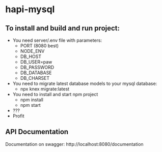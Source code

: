 # hapi-mysql

## To install and build and run project:
- You need server/.env file with parameters:
  - PORT (8080 best)
  - NODE_ENV
  - DB_HOST
  - DB_USER=paw
  - DB_PASSWORD
  - DB_DATABASE
  - DB_CHARSET
 - You need to migrate latest database models to your mysql database:
    - npx knex migrate:latest
 - You need to install and start npm project
    - npm install
    - npm start
 - ???
 - Profit
 
## API Documentation
Documentation on swagger: http://localhost:8080/documentation
